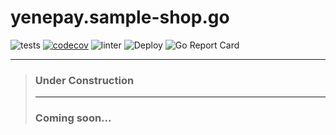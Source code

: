 # yenepay.sample-shop.go
![tests](https://github.com/TibebeJS/yenepay.sample-shop.go/workflows/tests/badge.svg)
[![codecov](https://codecov.io/gh/TibebeJS/yenepay.sample-shop.go/branch/main/graph/badge.svg?token=PQTt3MS57J)](https://codecov.io/gh/TibebeJS/yenepay.sample-shop.go)
![linter](https://github.com/TibebeJS/yenepay.sample-shop.go/workflows/linter/badge.svg)
![Deploy](https://github.com/TibebeJS/yenepay.sample-shop.go/workflows/Deploy/badge.svg)
![Go Report Card](https://goreportcard.com/badge/github.com/tibebejs/yenepay.sample-shop.go)

---
> ### Under Construction #
> ---
> ### Coming soon...